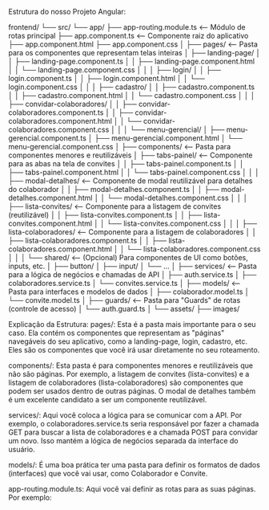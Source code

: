 Estrutura do nosso Projeto Angular:

frontend/
└── src/
    └── app/
        ├── app-routing.module.ts       <-- Módulo de rotas principal
        ├── app.component.ts            <-- Componente raiz do aplicativo
        ├── app.component.html
        ├── app.component.css
        │
        ├── pages/                      <-- Pasta para os componentes que representam telas inteiras
        │   ├── landing-page/
        │   │   ├── landing-page.component.ts
        │   │   ├── landing-page.component.html
        │   │   └── landing-page.component.css
        │   │
        │   ├── login/
        │   │   ├── login.component.ts
        │   │   ├── login.component.html
        │   │   └── login.component.css
        │   │
        │   ├── cadastro/
        │   │   ├── cadastro.component.ts
        │   │   ├── cadastro.component.html
        │   │   └── cadastro.component.css
        │   │
        │   ├── convidar-colaboradores/
        │   │   ├── convidar-colaboradores.component.ts
        │   │   ├── convidar-colaboradores.component.html
        │   │   └── convidar-colaboradores.component.css
        │   │
        │   └── menu-gerencial/
        │       ├── menu-gerencial.component.ts
        │       ├── menu-gerencial.component.html
        │       └── menu-gerencial.component.css
        │
        ├── components/                 <-- Pasta para componentes menores e reutilizáveis
        │   ├── tabs-painel/            <-- Componente para as abas na tela de convites
        │   │   ├── tabs-painel.component.ts
        │   │   ├── tabs-painel.component.html
        │   │   └── tabs-painel.component.css
        │   │
        │   ├── modal-detalhes/         <-- Componente de modal reutilizável para detalhes do colaborador
        │   │   ├── modal-detalhes.component.ts
        │   │   ├── modal-detalhes.component.html
        │   │   └── modal-detalhes.component.css
        │   │
        │   ├── lista-convites/         <-- Componente para a listagem de convites (reutilizável)
        │   │   ├── lista-convites.component.ts
        │   │   ├── lista-convites.component.html
        │   │   └── lista-convites.component.css
        │   │
        │   ├── lista-colaboradores/    <-- Componente para a listagem de colaboradores
        │   │   ├── lista-colaboradores.component.ts
        │   │   ├── lista-colaboradores.component.html
        │   │   └── lista-colaboradores.component.css
        │   │
        │   └── shared/                 <-- (Opcional) Para componentes de UI como botões, inputs, etc.
        │       ├── button/
        │       ├── input/
        │       └── ...
        │
        ├── services/                   <-- Pasta para a lógica de negócios e chamadas de API
        │   ├── auth.service.ts
        │   ├── colaboradores.service.ts
        │   └── convites.service.ts
        │
        ├── models/                     <-- Pasta para interfaces e modelos de dados
        │   ├── colaborador.model.ts
        │   └── convite.model.ts
        │
        ├── guards/                     <-- Pasta para "Guards" de rotas (controle de acesso)
        │   └── auth.guard.ts
        │
        └── assets/
            ├── images/


Explicação da Estrutura:
pages/: Esta é a pasta mais importante para o seu caso. Ela contém os componentes que representam as "páginas" navegáveis do seu aplicativo, como a landing-page, login, cadastro, etc. Eles são os componentes que você irá usar diretamente no seu roteamento.

components/: Esta pasta é para componentes menores e reutilizáveis que não são páginas. Por exemplo, a listagem de convites (lista-convites) e a listagem de colaboradores (lista-colaboradores) são componentes que podem ser usados dentro de outras páginas. O modal de detalhes também é um excelente candidato a ser um componente reutilizável.

services/: Aqui você coloca a lógica para se comunicar com a API. Por exemplo, o colaboradores.service.ts seria responsável por fazer a chamada GET para buscar a lista de colaboradores e a chamada POST para convidar um novo. Isso mantém a lógica de negócios separada da interface do usuário.

models/: É uma boa prática ter uma pasta para definir os formatos de dados (interfaces) que você vai usar, como Colaborador e Convite.

app-routing.module.ts: Aqui você vai definir as rotas para as suas páginas. Por exemplo: